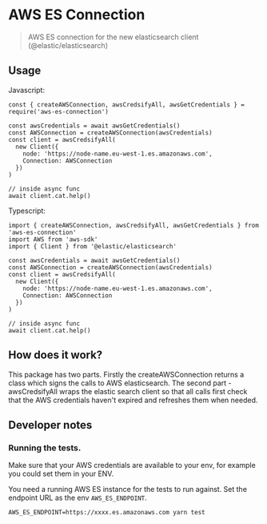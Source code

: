 # AWS ES Connection

> AWS ES connection for the new elasticsearch client (@elastic/elasticsearch)

## Usage
 Javascript:
```
const { createAWSConnection, awsCredsifyAll, awsGetCredentials } = require('aws-es-connection')

const awsCredentials = await awsGetCredentials()
const AWSConnection = createAWSConnection(awsCredentials)
const client = awsCredsifyAll(
  new Client({
    node: 'https://node-name.eu-west-1.es.amazonaws.com',
    Connection: AWSConnection
  })
)

// inside async func
await client.cat.help()
```

 Typescript:
```
import { createAWSConnection, awsCredsifyAll, awsGetCredentials } from 'aws-es-connection'
import AWS from 'aws-sdk'
import { Client } from '@elastic/elasticsearch'

const awsCredentials = await awsGetCredentials()
const AWSConnection = createAWSConnection(awsCredentials)
const client = awsCredsifyAll(
  new Client({
    node: 'https://node-name.eu-west-1.es.amazonaws.com',
    Connection: AWSConnection
  })
)

// inside async func
await client.cat.help()
```

## How does it work?
This package has two parts. Firstly the createAWSConnection returns a class which signs the calls to AWS elasticsearch. The second part - awsCredsifyAll wraps the elastic search client so that all calls first check that the AWS credentials haven't expired and refreshes them when needed.

## Developer notes
### Running the tests.
Make sure that your AWS credentials are available to your env, for example you could set them in your ENV.

You need a running AWS ES instance for the tests to run against. Set the endpoint URL as the env `AWS_ES_ENDPOINT`.

```
AWS_ES_ENDPOINT=https://xxxx.es.amazonaws.com yarn test
```
